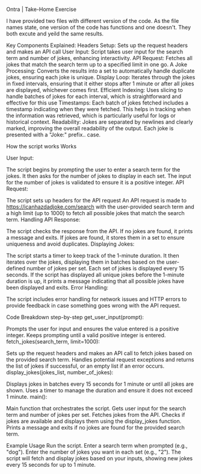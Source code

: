 Ontra | Take-Home Exercise

 I have provided two files with different version of the code. As the file names state, one version of the code has functions and one doesn't. They both excute and yeild the same results.


Key Components Explained:
Headers Setup: Sets up the request headers and makes an API call
User Input: Script takes user input for the search term and number of jokes, enhancing interactivity.
API Request: Fetches all jokes that match the search term up to a specified limit in one go. A
Joke Processing: Converts the results into a set to automatically handle duplicate jokes, ensuring each joke is unique.
Display Loop: Iterates through the jokes in fixed intervals, ensuring that it either stops after 1 minute or after all jokes are displayed, whichever comes first.
Efficient Indexing: Uses slicing to handle batches of jokes for each interval, which is straightforward and effective for this use
Timestamps: Each batch of jokes fetched includes a timestamp indicating when they were fetched. This helps in tracking when the information was retrieved, which is particularly useful for logs or historical context.
Readability: Jokes are separated by newlines and clearly marked, improving the overall readability of the output. Each joke is presented with a "Joke:" prefix..
 case.



How the script works Works

User Input:

The script begins by prompting the user to enter a search term for the jokes.
It then asks for the number of jokes to display in each set. The input for the number of jokes is validated to ensure it is a positive integer.
API Request:

The script sets up headers for the API request
An API request is made to https://icanhazdadjoke.com/search with the user-provided search term and a high limit (up to 1000) to fetch all possible jokes that match the search term.
Handling API Response:

The script checks the response from the API. If no jokes are found, it prints a message and exits.
If jokes are found, it stores them in a set to ensure uniqueness and avoid duplicates.
Displaying Jokes:

The script starts a timer to keep track of the 1-minute duration.
It then iterates over the jokes, displaying them in batches based on the user-defined number of jokes per set.
Each set of jokes is displayed every 15 seconds.
If the script has displayed all unique jokes before the 1-minute duration is up, it prints a message indicating that all possible jokes have been displayed and exits.
Error Handling:

The script includes error handling for network issues and HTTP errors to provide feedback in case something goes wrong with the API request.


Code Breakdown step-by-step
get_user_input(prompt):

Prompts the user for input and ensures the value entered is a positive integer.
Keeps prompting until a valid positive integer is entered.
fetch_jokes(search_term, limit=1000):

Sets up the request headers and makes an API call to fetch jokes based on the provided search term.
Handles potential request exceptions and returns the list of jokes if successful, or an empty list if an error occurs.
display_jokes(jokes_list, number_of_jokes):

Displays jokes in batches every 15 seconds for 1 minute or until all jokes are shown.
Uses a timer to manage the duration and ensure it does not exceed 1 minute.
main():

Main function that orchestrates the script.
Gets user input for the search term and number of jokes per set.
Fetches jokes from the API.
Checks if jokes are available and displays them using the display_jokes function.
Prints a message and exits if no jokes are found for the provided search term.

Example Usage
Run the script.
Enter a search term when prompted (e.g., "dog").
Enter the number of jokes you want in each set (e.g., "2").
The script will fetch and display jokes based on your inputs, showing new jokes every 15 seconds for up to 1 minute.
